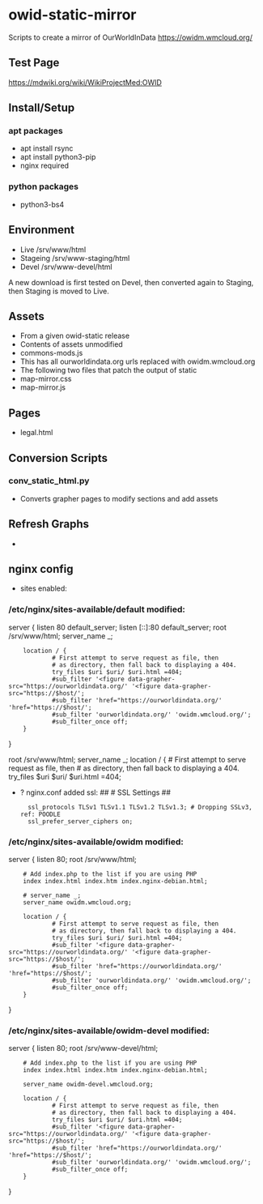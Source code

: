 # owid-static-mirror
Scripts to create a mirror of OurWorldInData
https://owidm.wmcloud.org/

## Test Page
https://mdwiki.org/wiki/WikiProjectMed:OWID

## Install/Setup

### apt packages
- apt install rsync
- apt install python3-pip
- nginx required

### python packages
- python3-bs4

## Environment
- Live /srv/www/html
- Stageing /srv/www-staging/html
- Devel /srv/www-devel/html

A new download is first tested on Devel, then converted again to Staging, then Staging is moved to Live.

## Assets
- From a given owid-static release
- Contents of assets unmodified
- commons-mods.js
- This has all ourworldindata.org urls replaced with owidm.wmcloud.org
- The following two files that patch the output of static
- map-mirror.css
- map-mirror.js

## Pages
- legal.html

## Conversion Scripts

### conv_static_html.py
- Converts grapher pages to modify sections and add assets

## Refresh Graphs
-

## nginx config
- sites enabled:
### /etc/nginx/sites-available/default modified:
server {
        listen 80 default_server;
        listen [::]:80 default_server;
        root /srv/www/html;
        server_name _;

        location / {
                # First attempt to serve request as file, then
                # as directory, then fall back to displaying a 404.
                try_files $uri $uri/ $uri.html =404;
                #sub_filter '<figure data-grapher-src="https://ourworldindata.org/' '<figure data-grapher-src="https://$host/';
                #sub_filter 'href="https://ourworldindata.org/'  'href="https://$host/';
                #sub_filter 'ourworldindata.org/' 'owidm.wmcloud.org/';
                #sub_filter_once off;
        }
}


root /srv/www/html;
server_name _;
location / {
    # First attempt to serve request as file, then
    # as directory, then fall back to displaying a 404.
    try_files $uri $uri/ $uri.html =404;

- ? nginx.conf added ssl:
        ##
        # SSL Settings
        ##

        ssl_protocols TLSv1 TLSv1.1 TLSv1.2 TLSv1.3; # Dropping SSLv3, ref: POODLE
        ssl_prefer_server_ciphers on;
### /etc/nginx/sites-available/owidm modified:
server {
        listen 80;
        root /srv/www/html;

        # Add index.php to the list if you are using PHP
        index index.html index.htm index.nginx-debian.html;

        # server_name _;
        server_name owidm.wmcloud.org;

        location / {
                # First attempt to serve request as file, then
                # as directory, then fall back to displaying a 404.
                try_files $uri $uri/ $uri.html =404;
                #sub_filter '<figure data-grapher-src="https://ourworldindata.org/' '<figure data-grapher-src="https://$host/';
                #sub_filter 'href="https://ourworldindata.org/'  'href="https://$host/';
                #sub_filter 'ourworldindata.org/' 'owidm.wmcloud.org/';
                #sub_filter_once off;
        }
}


### /etc/nginx/sites-available/owidm-devel modified:
server {
        listen 80;
        root /srv/www-devel/html;

        # Add index.php to the list if you are using PHP
        index index.html index.htm index.nginx-debian.html;

        server_name owidm-devel.wmcloud.org;

        location / {
                # First attempt to serve request as file, then
                # as directory, then fall back to displaying a 404.
                try_files $uri $uri/ $uri.html =404;
                #sub_filter '<figure data-grapher-src="https://ourworldindata.org/' '<figure data-grapher-src="https://$host/';
                #sub_filter 'href="https://ourworldindata.org/'  'href="https://$host/';
                #sub_filter 'ourworldindata.org/' 'owidm.wmcloud.org/';
                #sub_filter_once off;
        }
}
